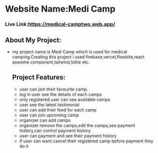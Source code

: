 # Website Name:Medi Camp

### Live Link:https://medical-camptwo.web.app/
## About My Project:
- my project name is Medi Camp which is used for medical camping.Creating this project i used firebase,vercel,flowbite,react aswome component,tailwind,lottie etc.
  ## Project Features:
  - user can join their favourite camp.
  - log in user see the details of each camps
  - only registered user can see available camps
  - user see the latest testimonial
  - user can add their feed for each camp
  - user can join upcoming camp
  - organizer can add camps
  - organizer remove the camps,edit the camps,see payment history,can control payment history
  - user can payment and see their payment history
  - if user can want cancel their registered camp before payment they do it
    
